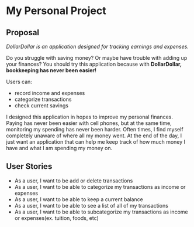 # My Personal Project

## Proposal  

*DollarDollar is an application designed for tracking earnings and expenses.*

Do you struggle with saving money? Or maybe have trouble with adding up your finances? You should try this application
because with **DollarDollar, bookkeeping has never been easier!**

Users can: 
- record income and expenses
- categorize transactions 
- check current savings

I designed this application in hopes to improve my personal finances.
Paying has never been easier with cell phones, but at the same time, monitoring my spending has never been harder.
Often times, I find myself completely unaware of where all my money went. At the end of the day, 
I just want an application that can help me keep track of how much money I have and what I am spending my money on. 

## User Stories

- As a user, I want to be add or delete transactions
- As a user, I want to be able to categorize my transactions as income or expenses
- As a user, I want to be able to keep a current balance
- As a user, I want to be able to see a list of all of my transactions
- As a user, I want to be able to subcategorize my transactions as income or expenses(ex. tuition, foods, etc) 

